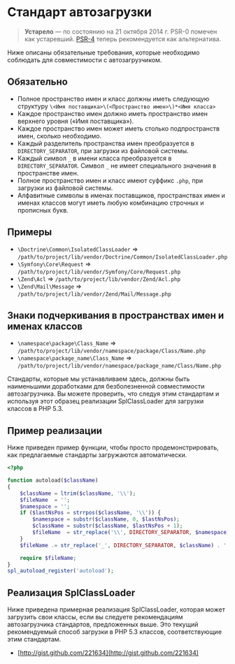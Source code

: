 Стандарт автозагрузки
====================

> **Устарело** — по состоянию на 21 октября 2014 г. PSR-0 помечен как устаревший. [PSR-4] теперь рекомендуется
как альтернатива.

[PSR-4]: ../accepted/PSR-4-autoloader.md

Ниже описаны обязательные требования, которые необходимо соблюдать  для совместимости с автозагрузчиком.

Обязательно
---------

* Полное пространство имен и класс должны иметь следующую
  структуру `\<Имя поставщика>\(<Пространство имен>\)*<Имя класса>`
* Каждое пространство имен должно иметь пространство имен верхнего уровня («Имя поставщика»).
* Каждое пространство имен может иметь столько подпространств имен, сколько необходимо.
* Каждый разделитель пространства имен преобразуется в `DIRECTORY_SEPARATOR`, при
  загрузки из файловой системы.
* Каждый символ `_` в имени класса преобразуется в
  `DIRECTORY_SEPARATOR`. Символ `_` не имеет специального значения в
  пространстве имен.
* Полное пространство имен и класс имеют суффикс `.php`, при
  загрузки из файловой системы.
* Алфавитные символы в именах поставщиков, пространствах имен и именах классов могут
  иметь любую комбинацию строчных и прописных букв.

Примеры
--------

* `\Doctrine\Common\IsolatedClassLoader` => `/path/to/project/lib/vendor/Doctrine/Common/IsolatedClassLoader.php`
* `\Symfony\Core\Request` => `/path/to/project/lib/vendor/Symfony/Core/Request.php`
* `\Zend\Acl` => `/path/to/project/lib/vendor/Zend/Acl.php`
* `\Zend\Mail\Message` => `/path/to/project/lib/vendor/Zend/Mail/Message.php`

Знаки подчеркивания в пространствах имен и именах классов
-----------------------------------------

* `\namespace\package\Class_Name` => `/path/to/project/lib/vendor/namespace/package/Class/Name.php`
* `\namespace\package_name\Class_Name` => `/path/to/project/lib/vendor/namespace/package_name/Class/Name.php`

Стандарты, которые мы устанавливаем здесь, должны быть наименьшими доработками для
безболезненной совместимости автозагрузчика. Вы можете проверить, что 
следуя этим стандартам и используя этот образец реализации SplClassLoader
для загрузки классов в PHP 5.3.

Пример реализации
----------------------

Ниже приведен пример функции, чтобы просто продемонстрировать, как
предлагаемые стандарты загружаются автоматически.

~~~php
<?php

function autoload($className)
{
    $className = ltrim($className, '\\');
    $fileName  = '';
    $namespace = '';
    if ($lastNsPos = strrpos($className, '\\')) {
        $namespace = substr($className, 0, $lastNsPos);
        $className = substr($className, $lastNsPos + 1);
        $fileName  = str_replace('\\', DIRECTORY_SEPARATOR, $namespace) . DIRECTORY_SEPARATOR;
    }
    $fileName .= str_replace('_', DIRECTORY_SEPARATOR, $className) . '.php';

    require $fileName;
}
spl_autoload_register('autoload');
~~~

Реализация SplClassLoader
-----------------------------

Ниже приведена примерная реализация SplClassLoader, которая может
загрузить свои классы, если вы следуете рекомендациям автозагрузчика
стандартов, предложенных выше. 
Это текущий рекомендуемый способ загрузки в PHP 5.3 классов, соответствующие этим стандартам.

* [http://gist.github.com/221634](http://gist.github.com/221634)


